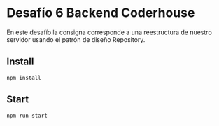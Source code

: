 # Desafío 6 Backend Coderhouse
En este desafío la consigna corresponde a una reestructura de nuestro servidor usando el patrón de diseño Repository.

## Install
`npm install`

## Start
`npm run start`

